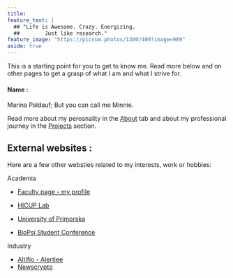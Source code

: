 ```yaml
---
title:
feature_text: |
  ## "Life is Awesome. Crazy. Energizing. 
  ##        Just like research."
feature_image: "https://picsum.photos/1300/400?image=989"
aside: true
---
```


This is a starting point for you to get to know me. Read more below and on other pages to get a grasp of what I am and what I strive for.


#### Name : 

  Marina Paldauf; 
  But you can call me Minnie.
      

Read more about my perosnality in the [About](https://marina225.github.io/about/) tab and about my professional journey in the [Projects](https://marina225.github.io/projects/) section.


## External websites :

Here are a few other websties related to my interests, work or hobbies:

Academia
- [Faculty page - my profile](https://www.famnit.upr.si/en/about-faculty/staff/marina.paldauf/)
- [HICUP Lab](https://hicup.famnit.upr.si/)
- [University of Primorska](https://www.upr.si/en)

- [BioPsi Student Conference](https://bio-psi-konferenca.famnit.upr.si/en/)

Industry
- [Altifio - Alertiee](https://alertiee.io/)
- [Newscrypto](https://newscrypto.io/)




